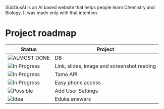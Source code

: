 SūdžiusAI is an AI based website that helps people learn Chemistry and Biology.
It was made only with that intention.

# Project roadmap

| Status                                                                | Project                                                             |
|-----------------------------------------------------------------------|----------------------------------------------------------------------|
| ![ALMOST DONE](https://img.shields.io/badge/status-AlmostDone-puple)  | DB                                                       |
| ![In Progress](https://img.shields.io/badge/status-In_Progress-yellow)| Link, slides, image and screenshot reading               |
| ![In Progress](https://img.shields.io/badge/status-In_Progress-yellow)| Tamo API                                                 |
| ![In Progress](https://img.shields.io/badge/status-In_Progress-yellow)| Easy phone access                                        |      
| ![Possible](https://img.shields.io/badge/status-Possible-pink)        | Add User Settings                                        |
| ![Idea](https://img.shields.io/badge/status-Idea-blue)                | Eduka answers                                            |
